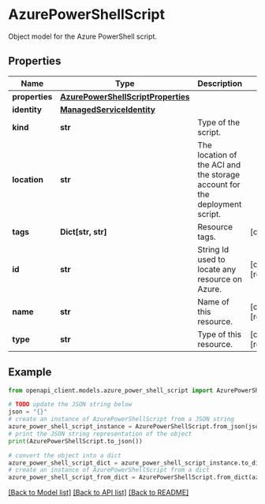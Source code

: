# AzurePowerShellScript

Object model for the Azure PowerShell script.

## Properties

Name | Type | Description | Notes
------------ | ------------- | ------------- | -------------
**properties** | [**AzurePowerShellScriptProperties**](AzurePowerShellScriptProperties.md) |  | 
**identity** | [**ManagedServiceIdentity**](ManagedServiceIdentity.md) |  | 
**kind** | **str** | Type of the script. | 
**location** | **str** | The location of the ACI and the storage account for the deployment script. | 
**tags** | **Dict[str, str]** | Resource tags. | [optional] 
**id** | **str** | String Id used to locate any resource on Azure. | [optional] [readonly] 
**name** | **str** | Name of this resource. | [optional] [readonly] 
**type** | **str** | Type of this resource. | [optional] [readonly] 

## Example

```python
from openapi_client.models.azure_power_shell_script import AzurePowerShellScript

# TODO update the JSON string below
json = "{}"
# create an instance of AzurePowerShellScript from a JSON string
azure_power_shell_script_instance = AzurePowerShellScript.from_json(json)
# print the JSON string representation of the object
print(AzurePowerShellScript.to_json())

# convert the object into a dict
azure_power_shell_script_dict = azure_power_shell_script_instance.to_dict()
# create an instance of AzurePowerShellScript from a dict
azure_power_shell_script_from_dict = AzurePowerShellScript.from_dict(azure_power_shell_script_dict)
```
[[Back to Model list]](../README.md#documentation-for-models) [[Back to API list]](../README.md#documentation-for-api-endpoints) [[Back to README]](../README.md)


